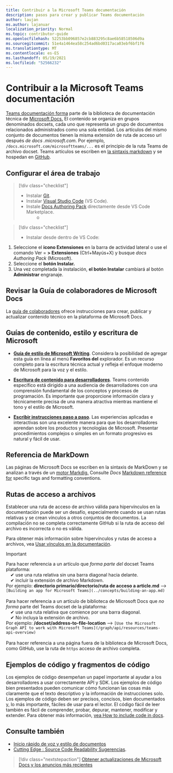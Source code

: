 ```yaml
---
title: Contribuir a la Microsoft Teams documentación
description: pasos para crear y publicar Teams documentación
author: laujan
ms.author: lajanuar
localization_priority: Normal
ms.topic: contributor-guide
ms.openlocfilehash: 52253bb096857e2cb883295c8ae6b58518506d9a
ms.sourcegitcommit: 51e4a1464ea58c254ad6bd0317aca03ebf6bf1f6
ms.translationtype: MT
ms.contentlocale: es-ES
ms.lasthandoff: 05/19/2021
ms.locfileid: "52566232"
---
```

# <a name="contributing-to-microsoft-teams-documentation"></a>Contribuir a la Microsoft Teams documentación

[Teams documentación forma](/microsoftteams/platform/overview) parte de la biblioteca de documentación técnica de [Microsoft Docs.](https://docs.microsoft.com/) El contenido se organiza en grupos denominados docsets, cada uno que representa un grupo de documentos relacionados administrados como una sola entidad. Los artículos del mismo conjunto de documentos tienen la misma extensión de ruta de acceso url después *de docs <span></span> .microsoft.com*.  Por ejemplo, `/docs.microsoft.com/microsoftteams/...` es el principio de la ruta Teams de archivo docset. Teams artículos se escriben en [la sintaxis markdown](#markdown-reference) y se hospedan en [GitHub](https://github.com/MicrosoftDocs/msteams-docs/tree/master/msteams-platform).

## <a name="set-up-your-workspace"></a>Configurar el área de trabajo

> [!div class="checklist"]
>
> * Instalar [Git](https://git-scm.com/book/en/v2/Getting-Started-Installing-Git).
> * Instalar [Visual Studio Code](https://code.visualstudio.com/) (VS Code).
> * Instale [Docs Authoring Pack](https://marketplace.visualstudio.com/items?itemName=docsmsft.docs-authoring-pack) directamente desde VS Code Marketplace.
<br>&emsp;&emsp; o

> [!div class="checklist"]
>
> * Instalar desde dentro de VS Code:

   1. Seleccione el **icono Extensiones** en la barra de actividad lateral o use el comando Ver = **> Extensiones** (Ctrl+Mayús+X) y busque *docs Authoring Pack* (Microsoft).
   1. Seleccione el **botón Instalar.**
   1. Una vez completada la instalación, **el botón Instalar** cambiará al botón **Administrar** engranaje.

## <a name="review-the-microsoft-docs-contributors-guide"></a>Revisar la Guía de colaboradores de Microsoft Docs

La [guía de colaboradores](/contribute) ofrece instrucciones para crear, publicar y actualizar contenido técnico en la plataforma de Microsoft Docs.

## <a name="microsoft-writing-style-and-content-guides"></a>Guías de contenido, estilo y escritura de Microsoft

* **[Guía de estilo de Microsoft Writing](/style-guide/welcome)**. Considera la posibilidad de agregar esta guía en línea al menú **Favoritos del** explorador. Es un recurso completo para la escritura técnica actual y refleja el enfoque moderno de Microsoft para la voz y el estilo.

* **[Escritura de contenido para desarrolladores](/style-guide/developer-content/)**. Teams contenido específico está dirigido a una audiencia de desarrolladores con una comprensión fundamental de los conceptos y procesos de programación. Es importante que proporcione información clara y técnicamente precisa de una manera atractiva mientras mantiene el tono y el estilo de Microsoft.

* **[Escribir instrucciones paso a paso](/style-guide/procedures-instructions/writing-step-by-step-instructions)**. Las experiencias aplicadas e interactivas son una excelente manera para que los desarrolladores aprendan sobre los productos y tecnologías de Microsoft. Presentar procedimientos complejos o simples en un formato progresivo es natural y fácil de usar.

## <a name="markdown-reference"></a>Referencia de MarkDown

 Las páginas de Microsoft Docs se escriben en la sintaxis de MarkDown y se analizan a través de un [motor Markdig.](https://github.com/lunet-io/markdig) Consulte *Docs* [Markdown reference for](/contribute/markdown-reference) specific tags and formatting conventions.

## <a name="file-paths"></a>Rutas de acceso a archivos

Establecer una ruta de acceso de archivo válida para hipervínculos en la documentación puede ser un desafío, especialmente cuando se usan rutas relativas y se crean vínculos a otros conjuntos de documentos.  La compilación no se completa correctamente GitHub si la ruta de acceso del archivo es incorrecta o no es válida.

Para obtener más información sobre hipervínculos y rutas de acceso a archivos, vea [Usar vínculos en la documentación](/contribute/how-to-write-links).

>[!IMPORTANT]
> Para hacer referencia a un artículo que *forma parte del* docset Teams plataforma:<br>
> &emsp;&#x2714; use una ruta relativa sin una barra diagonal hacia delante.<br>
> &emsp;&#x2714; incluir la extensión de archivo Markdown.<br>
>Por ejemplo:  **directorio primario/directorio/ruta de acceso a article.md** —> `[Building an app for Microsoft Teams](../concepts/building-an-app.md)` <br><br>
> Para hacer referencia a un artículo de biblioteca de Microsoft Docs que *no forma* parte del Teams docset de la plataforma:<br>
> &emsp;&#x2714; use una ruta relativa que comience por una barra diagonal.<br>
> &emsp;&#x2714; No incluya la extensión de archivo. <br> Por ejemplo:  **/docset/address-to-file-location** —> `[Use the Microsoft Graph API to work with Microsoft Teams](/graph/api/resources/teams-api-overview)`<br><br>
> Para hacer referencia a una página fuera de la biblioteca de Microsoft Docs, como GitHub, use la ruta de `https` acceso de archivo completa.<br>

## <a name="code-samples-and-snippets"></a>Ejemplos de código y fragmentos de código

Los ejemplos de código desempeñan un papel importante al ayudar a los desarrolladores a usar correctamente API y SDK. Los ejemplos de código bien presentados pueden comunicar cómo funcionan las cosas más claramente que el texto descriptivo y la información de instrucciones solo. Los ejemplos de código deben ser precisos, concisos, bien documentados y, lo más importante, fáciles de usar para el lector. El código fácil de leer también es fácil de comprender, probar, depurar, mantener, modificar y extender. Para obtener más información, [vea How to include code in docs](/contribute/code-in-docs).

## <a name="see-also"></a>Consulte también

* [Inicio rápido de voz y estilo de documentos](/contribute/style-quick-start)
* [Cutting Edge : Source Code Readability Sugerencias](/archive/msdn-magazine/2014/october/cutting-edge-source-code-readability-tips).

> [!div class="nextstepaction"]
> [Obtener actualizaciones de Microsoft Docs y los anuncios más recientes](/teamblog)
